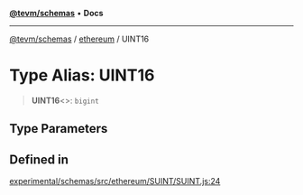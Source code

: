 [**@tevm/schemas**](../../README.md) • **Docs**

***

[@tevm/schemas](../../modules.md) / [ethereum](../README.md) / UINT16

# Type Alias: UINT16

> **UINT16**\<\>: `bigint`

## Type Parameters

## Defined in

[experimental/schemas/src/ethereum/SUINT/SUINT.js:24](https://github.com/evmts/tevm-monorepo/blob/main/experimental/schemas/src/ethereum/SUINT/SUINT.js#L24)
